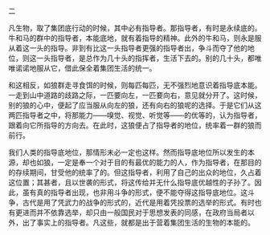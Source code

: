 二

  

凡生物，取了集团底行动的时候，其中必有指导者。那指导者，有时是永续底的。牛和马的群中的指导者，本能底地，就有着指导的精神。此外的牛和马，则永是服从着这一头的指导。非到有比这一头指导者更强的指导者出，争斗而夺了他的地位，则这一头指导者，是总作为几十头的指挥者，生活下去的。别的几十头，都唯唯诺诺地服从它，借此保全着集团生活的统一。

和这相反，如狼群走寻食饵的时候，则每匹每匹，无不强烈地意识着指导底本能。一走到山中道路的歧路之际，一匹要向左，一匹要向右，意见就分开了。这时候，别的狼的心中，便起了应当服从向左的狼，还有向右的狼呢的选择。于是它们从这两匹指导者之中，将那能力——嗅觉、视觉、听觉等——的优等的，认为指导者，跟着向它所指导的方向去。在此时，这狼便占了指导者的地位，统率着一群的狼而前行。

我们人类的指导底地位，那情形未必一定也这样。然而指导底地位所以发生的本源，却也如狼，一定是奉一个对于目的有最优的能力的人，作为指导者，在那目的的存续期间，甘受他的统率了的。但这指导者，利用了自己的出众的地位，久占着这位置；其甚者，且以世袭的形式，将这传给并无什么指导底优越性的子孙了。因此，虽有真的指导者出现，也非用斗争的形式，便不能夺得这指导底地位。这斗争，古代是用了凭武力的战争的形式的，近代是用着凭投票的选举的形式。有时也有更进而并不依靠选举，却只由一般国民对于思想发表的同感，在政府当局者以外，出了事实上的指导者。凡这些，就都是出于营着集团生活的生物的本能的。